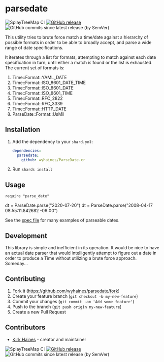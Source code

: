 # parsedate

![SplayTreeMap CI](https://img.shields.io/github/workflow/status/wyhaines/ParseDate.cr/ParseDate%20CI?style=for-the-badge&logo=GitHub)
[![GitHub release](https://img.shields.io/github/release/wyhaines/ParseDate.cr.svg?style=for-the-badge)](https://github.com/wyhaines/ParseDate.cr/releases)
![GitHub commits since latest release (by SemVer)](https://img.shields.io/github/commits-since/wyhaines/ParseDate.cr/latest?style=for-the-badge)

This utility tries to brute force match a time/date against a hierarchy of possible formats in order to be able to broadly accept, and parse a wide range of date specifications.

It iterates through a list for formats, attempting to match against each date specification in turn, until either a match is found or the list is exhausted. The current set of formats is:
  
1) Time::Format::YAML_DATE
2) Time::Format::ISO_8601_DATE_TIME
3) Time::Format::ISO_8601_DATE
4) Time::Format::ISO_8601_TIME
5) Time::Format::RFC_2822
6) Time::Format::RFC_3339
7) Time::Format::HTTP_DATE
8) ParseDate::Format::UsMil

## Installation

1. Add the dependency to your `shard.yml`:

   ```yaml
   dependencies:
     parsedate:
       github: wyhaines/ParseDate.cr
   ```

2. Run `shards install`

## Usage

```crystal
require "parse_date"
```

dt = ParseDate.parse("2020-07-20")
dt = ParseDate.parse("2008-04-17 08:55:11.842682 -06:00")

See the [spec file](spec/parse_date_spec.cr) for many examples of parseable dates.

## Development

This library is simple and inefficient in its operation. It would be nice to have an actual date parser that would intelligently attempt to figure out a date in order to produce a Time without
utilizing a brute force approach. Someday...

## Contributing

1. Fork it (<https://github.com/wyhaines/parsedate/fork>)
2. Create your feature branch (`git checkout -b my-new-feature`)
3. Commit your changes (`git commit -am 'Add some feature'`)
4. Push to the branch (`git push origin my-new-feature`)
5. Create a new Pull Request

## Contributors

- [Kirk Haines](https://github.com/wyhaines) - creator and maintainer

![SplayTreeMap CI](https://img.shields.io/github/workflow/status/wyhaines/ParseDate.cr/Serf-Handler.cr%20CI?style=for-the-badge&logo=GitHub)
[![GitHub release](https://img.shields.io/github/release/wyhaines/ParseDate.cr.svg?style=for-the-badge)](https://github.com/wyhaines/ParseDate.cr/releases)
![GitHub commits since latest release (by SemVer)](https://img.shields.io/github/commits-since/wyhaines/ParseDate.cr/latest?style=for-the-badge)
